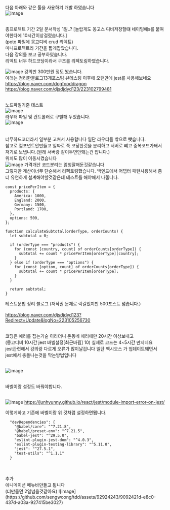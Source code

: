 
다음 아래와 같은 툴을 사용하겨 개발 하였습니다<br>
![image](https://github.com/sengwoong/tdd/assets/92924243/8e4b5399-ed48-436c-9740-7c046fbfb5a7)

<br>
총프로젝트 기간 2일 문서작성 1일..? [놀랍게도 몽고스 디비저장할떄 네이밍에s를 붙여야한다에 10시간이상걸렸습니다.]<br>
(poto 파일에 몽고디비 crud 리엑트)<br>
미니프로젝트라 기간을 짧게잡았습니다.<br>
다음 강의를 보고 공부하였습니다.<br>
리엑트 너무 하드코딩이라서 구조를 리펙토링하였습니다.<br>


![image](https://github.com/sengwoong/tdd/assets/92924243/f6aacd3c-efb1-4c5f-b6e4-47f714414046)
강의만 300만원 정도 봤습니다.<br>
아래는 정리한블로그13개포스팅 뷰테스팅 이후에 오랜만에 jest를 사용해보네요<br>
https://blog.naver.com/dogfooddragon <br>
https://blog.naver.com/djsdjdyd123/223102799481


<br>노드파일기준 테스트<br>
![image](https://github.com/sengwoong/tdd/assets/92924243/0e8132f4-ef36-4c65-9339-57c98408fd19)
<br>
라우터 파일 및 컨트롤러로 구별해 두었습니다.<br>
![image](https://github.com/sengwoong/tdd/assets/92924243/a1255a3b-47ef-41b8-843f-ccdb6f16648d)
<br> 
<br>
<br>
너무하드코더라서 일부분 고쳐서 사용합니다 일단 라우터들 밖으로 뺏습니다.
<br>
참고로 컴포넌트안만들고 일짜로 쭉 코딩한것을 분리하고 서버로 뺴고 중복코드가돼서 저기로 보냅니다.(원래 서버랑 같이두면안돼는건 압니다.)
<br>
위치도 많이 이동시켰습니다
<br>
![image](https://github.com/sengwoong/tdd/assets/92924243/64575a81-678b-4c32-a848-da74dfe7529a)
가격개산 코드분리는 엄청잘해둔것같습니다<br> 
그렇지만 계산이너무 단순해서 리펙토링했습니다. 백엔드에서 어뎁터 패턴사용해서 좀더 유연하게 설계해야할것같은데 테스트를 해야해서 나뚭니다.<br>
```
const pricePerItem = {
  products: {
    America: 1000,
    England: 2000,
    Germany: 1500,
    Portland: 1700,
  },
  options: 500,
};

function calculateSubtotal(orderType, orderCounts) {
  let subtotal = 0;

  if (orderType === "products") {
    for (const [country, count] of orderCounts[orderType]) {
      subtotal += count * pricePerItem[orderType][country];
    }
  } else if (orderType === "options") {
    for (const [option, count] of orderCounts[orderType]) {
      subtotal += count * pricePerItem[orderType];
    }
  }

  return subtotal;
}
```





테스트문법 정리 블로그 (저작권 문제로 락걸었지만 500포스트 넘습니다.) 
<br><br>
https://blog.naver.com/djsdjdyd123?Redirect=Update&logNo=223105256730


<br>
코딩은 에러를 잡는기술 이라더니 온동네 에러에만 20시간 이상보내고
<br>
(몽고디비 10시간 jest 바벨설정[최근바뀜] 10) 실제로 코드는 4~5시간 만지네요
<br>
jest관련해서 강의랑 다르게 오류가 많이날겁니다 일단 엑시오스 가 업데이트돼면서 jest에서 충돌나는것을 막는방법입니다 <br><br>


![image](https://github.com/sengwoong/tdd/assets/92924243/1513baf0-be3d-4bbd-99ec-9516d4fa1a32)


<br>
바벨이랑 설정도 바꿔야합니다.
<br>
<br>

![image](https://github.com/sengwoong/tdd/assets/92924243/04666f55-fa5a-49f3-a200-23376a732acf)
https://junhyunny.github.io/react/jest/module-import-error-on-jest/
<br>


이렇게하고 기존에 바벨이랑 위 깃처럼 설정하면됍니다.
<br>


```
  "devDependencies": {
    "@babel/core": "^7.21.8",
    "@babel/preset-env": "^7.21.5",
    "babel-jest": "^29.5.0",
    "eslint-plugin-jest-dom": "^4.0.3",
    "eslint-plugin-testing-library": "^5.11.0",
    "jest": "^27.5.1",
    "test-utils": "^1.1.1"
  }
  ```
  <br>
  <br>
  추가<br>
  에니메이션 메뉴바만들고 튑니다<br>
  (더만들면 2일넘을것같아요)
  ![image](https://github.com/sengwoong/tdd/assets/92924243/9092421d-e8c0-437d-a03a-927415be3027)

